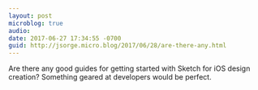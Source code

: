 ```yaml
---
layout: post
microblog: true
audio: 
date: 2017-06-27 17:34:55 -0700
guid: http://jsorge.micro.blog/2017/06/28/are-there-any.html
---
```

Are there any good guides for getting started with Sketch for iOS design creation? Something  geared at developers would be perfect.
